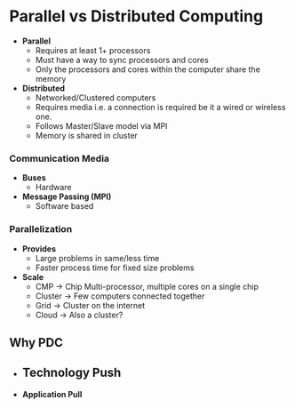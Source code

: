 # Parallel vs Distributed Computing
- **Parallel**
	- Requires at least 1+ processors
	- Must have a way to sync processors and cores
	- Only the processors and cores within the computer share the memory
- **Distributed**
	- Networked/Clustered computers
	- Requires media i.e. a connection is required be it a wired or wireless one.
	- Follows Master/Slave model via MPI
	- Memory is shared in cluster

### Communication Media
- **Buses**
	- Hardware
- **Message Passing (MPI)**
	- Software based

### Parallelization
- **Provides**
	- Large problems in same/less time
	- Faster process time for fixed size problems
- **Scale**
	- CMP -> Chip Multi-processor, multiple cores on a single chip
	- Cluster -> Few computers connected together
	- Grid -> Cluster on the internet
	- Cloud -> Also a cluster?

## Why PDC
- **Technology Push**
	- 
- **Application Pull**